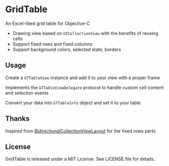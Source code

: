 # GridTable
An Excel-liked grid table for Objective-C

- Drawing view based on ```UICollectionView``` with the benefits of reusing cells
- Support fixed rows and fixed columns
- Support background colors, selected state, borders

## Usage
Create a ```GTTableView``` instance and add it to your view with a proper frame

Implements the ```GTTableViewDelegate``` protocol to  handle custom cell content and selection events

Convert your data into ```GTTableInfo``` object and set it to your table


## Thanks
Inspired from [BidirectionalCollectionViewLayout](https://github.com/akashraje/BidirectionalCollectionViewLayout) for the fixed rows parts

## License

GridTable is released under a MIT License. See LICENSE file for details.